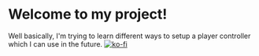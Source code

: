 # Welcome to my project!
Well basically, I'm trying to learn different ways to setup a player controller which I can use in the future.
[![ko-fi](https://ko-fi.com/img/githubbutton_sm.svg)](https://ko-fi.com/K3K43XBPM)
